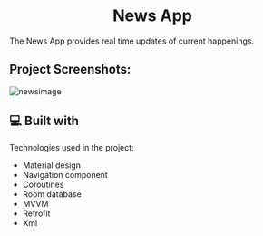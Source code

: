 <h1 align="center" id="title">News App</h1>

<p id="description">The News App provides real time updates of current happenings.</p>

<h2>Project Screenshots:</h2>

![newsimage](https://github.com/user-attachments/assets/0a0a5495-e295-4ee2-aa02-ee1a88f72e9d)

  
  
<h2>💻 Built with</h2>

Technologies used in the project:

*   Material design
*   Navigation component
*   Coroutines
*   Room database
*   MVVM
*   Retrofit
*   Xml
